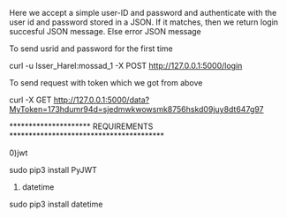 Here we accept a simple user-ID and password and authenticate with the user id and password stored in a JSON.
If it matches, then we return login succesful JSON message. Else error JSON message

To send usrid and password for the first time

curl -u Isser_Harel:mossad_1 -X POST http://127.0.0.1:5000/login
                <userid>   <password>

To send request with token which we got from above
 
 curl  -X GET  http://127.0.0.1:5000/data?MyToken=173hdumr94d=sjedmwkwowsmk8756hskd09juy8dt647g97
                                                         <TOKEN WE GOT AFTER RUNNING THE FIRST COMMAND>





*********************  REQUIREMENTS  ****************************************

0)jwt

sudo pip3 install PyJWT

1) datetime

sudo pip3 install datetime

